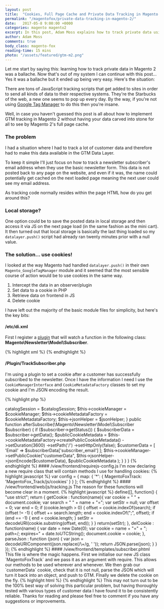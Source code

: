 ```yaml
---
layout: post
title:  "Cookies, Full Page Cache and Private Data Tracking in Magento 2"
permalink: "/magentofox/private-data-tracking-in-magento-2/"
date:   2017-05-8 9:00:00 +0000
categories: magento magento2
excerpt: In this post, Adam Moss explains how to track private data using cookies in Magento 2 without being stung by full page cache.
author: Adam Moss
comments: true
body_class: magento-fox
reading-time: 15 mins
photo: "/assets/featured/gtm-m2.png"
---
```


Let me start by saying this: learning how to track private data in Magento 2 was a ballache. Now that's out of my system I can continue with this post... Yes it was a ballache but it ended up being very easy. Here's the situation:

There are tons of JavaScript tracking scripts that get added to sites in order to send all kinds of data to their respective systems. They're the Starbucks of the web, a new one seems to pop up every day. By the way, if you're not using [Google Tag Manager](https://www.google.co.uk/analytics/tag-manager/) to do this then you're insane.

Well, in case you haven't guessed this post is all about how to implement GTM tracking in Magento 2 without having your data carved into stone for all to see by Magento 2's full page cache.

### The problem

I had a situation where I had to track a lot of customer data and therefore had to make this data available in the GTM Data Layer.

To keep it simple I'll just focus on how to track a newsletter subscriber's email address when they use the basic newsletter form. This data is not posted back to any page on the website, and even if it was, the name could potentially get cached on the next loaded page meaning the next user could see my email address.

As tracking code normally resides within the page HTML how do you get around this?

### Local storage?

One option could be to save the posted data in local storage and then access it via JS on the next page load (in the same fashion as the mini cart). It then turned out that local storage is basically the last thing loaded so my `datalayer.push()` script had already ran twenty minutes prior with a null value.

### The solution... use cookies!

I looked at the way Magento had handled `datalayer.push()` in their own `Magento_GoogleTagManager` module and it seemed that the most sensible course of action would be to use cookies in the same way.

1. Intercept the data in an observer/plugin
2. Set data to a cookie in PHP
3. Retrieve data on frontend in JS
4. Delete cookie

I have left out the majority of the basic module files for simplicity, but here's the key bits:

#### /etc/di.xml

First I register a [plugin](/magentofox/magento-2-basics-part-6-using-plugins/) that will watch a function in the following class: **Magento\Newsletter\Model\Subscriber**.

{% highlight xml %}
<config xmlns:xsi="http://www.w3.org/2001/XMLSchema-instance" xsi:noNamespaceSchemaLocation="urn:magento:framework:ObjectManager/etc/config.xsd">
    <type name="Magento\Newsletter\Model\Subscriber">
        <plugin name="trackSubscriber" type="MagentoFox\Track\Plugin\TrackSubscriber" sortOrder="1" disabled="false"/>
    </type>
</config>
{% endhighlight %}

#### /Plugin/TrackSubscriber.php

I'm using a plugin to set a cookie after a customer has successfully subscribed to the newsletter. Once I have the information I need I use the `CookieManagerInterface` and `CookieMetadataFactory` classes to set my cookie and I'm JSON encoding the result.

{% highlight php %}
<?php
namespace MagentoFox\Track\Plugin;

class TrackSubscriber
{
    protected $catalogSession;
    protected $cookieManager;
    protected $cookieMetadataFactory;
    protected $jsonHelper;

    public function __construct(
        \Magento\Catalog\Model\Session $catalogSession,
        \Magento\Framework\Stdlib\CookieManagerInterface $cookieManager,
        \Magento\Framework\Stdlib\Cookie\CookieMetadataFactory $cookieMetadataFactory,
        \Magento\Framework\Json\Helper\Data $jsonHelper
    ) {
        $this->catalogSession = $catalogSession;
        $this->cookieManager = $cookieManager;
        $this->cookieMetadataFactory = $cookieMetadataFactory;
        $this->jsonHelper = $jsonHelper;
    }

    public function afterSubscribe(\Magento\Newsletter\Model\Subscriber $subscriber)
    {
        if ($subscriber->getStatus()) {

            $subscriberData = $subscriber->getData();

            $publicCookieMetadata = $this->cookieMetadataFactory->createPublicCookieMetadata()
                ->setDuration(3600)
                ->setPath('/')
                ->setHttpOnly(false);

            $customerData = [
                'Email' => $subscriberData['subscriber_email']
            ];

            $this->cookieManager->setPublicCookie("customerData",
                $this->jsonHelper->jsonEncode($customerData),
                $publicCookieMetadata
            );
        }
    }
}
{% endhighlight %}

#### /view/frontend/requirejs-config.js

I'm now declaring a new require class that will contain methods I use for handling cookies:

{% highlight javascript %}
var config = {
    map: {
        '*': {
            MagentoFoxTrack:      'MagentoFox_Track/js/cookies'
        }
    }
};
{% endhighlight %}

#### /view/frontend/web/js/tracking.js

The reason for these functions will become clear in a moment.

{% highlight javascript %}
define([],
    function() {
        "use strict";

        return {

            getCookie : function(name){
                var cookie = " " + document.cookie;
                var search = " " + name + "=";
                var setStr = null;
                var offset = 0;
                var end = 0;
                if (cookie.length > 0) {
                    offset = cookie.indexOf(search);
                    if (offset != -1) {
                        offset += search.length;
                        end = cookie.indexOf(";", offset);
                        if (end == -1) {
                            end = cookie.length;
                        }
                        setStr = decodeURI(cookie.substring(offset, end));
                    }
                }
                return(setStr);
            },

            delCookie : function(name) {
                var date = new Date(0);
                var cookie = name + "=" + "; path=/; expires=" + date.toUTCString();
                document.cookie = cookie;
            },

            parseJson : function (json) {
                var json = decodeURIComponent(json.replace(/\+/g, ' '));
                return JSON.parse(json);
            }
        }
    });
{% endhighlight %}

#### /view/frontend/templates/subscriber.phtml

This file is where the magic happens. First we initialise our new JS class `MagentoFoxTrack` and we pass it as an argument with require. This allows our methods to be used wherever and whenever.

We then grab our `customerData` cookie, check that it is not null, parse the JSON which will turn it back into an object, and push to GTM. FInally we delete the cookie on the fly.

{% highlight html %}
<script type="text/x-magento-init">
{
    "*": {
        "MagentoFoxTrack": {}
    }
}
</script>
<script>
    require([
        'MagentoFox_Track/js/cookies'
    ], function(cookies){

        var customerData = cookies.getCookie("customerData");

        if (customerData !== null) {
            customerData = cookies.parseJson(customerData);
            dataLayer.push(customerData);
            cookies.delCookie("customerData");
        }
    });
</script>
{% endhighlight %}

This may not turn out to be the 100% best way of solving this particular problem, but having thoroughly tested with various types of customer data I have found it to be consistently reliable.

Thanks for reading and please feel free to comment if you have any suggestions or improvements.
